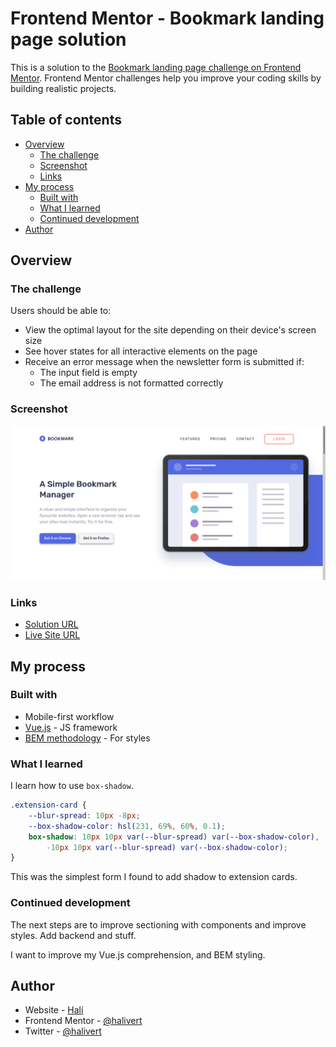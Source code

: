 # Frontend Mentor - Bookmark landing page solution

This is a solution to the [Bookmark landing page challenge on Frontend
Mentor](https://www.frontendmentor.io/challenges/bookmark-landing-page-5d0b588a9edda32581d29158).
Frontend Mentor challenges help you improve your coding skills by building
realistic projects.

## Table of contents

- [Overview](#overview)
	- [The challenge](#the-challenge)
	- [Screenshot](#screenshot)
	- [Links](#links)
- [My process](#my-process)
	- [Built with](#built-with)
	- [What I learned](#what-i-learned)
	- [Continued development](#continued-development)
- [Author](#author)

## Overview

### The challenge

Users should be able to:

- View the optimal layout for the site depending on their device's screen size
- See hover states for all interactive elements on the page
- Receive an error message when the newsletter form is submitted if:
	- The input field is empty
	- The email address is not formatted correctly

### Screenshot

![Desktop screenshot](./screenshot.png)

### Links

- [Solution URL](https://www.frontendmentor.io/solutions/vuejs-3-mobile-first-bem-scss-EKyX7qnv9)
- [Live Site URL](https://halivert.dev/bookmark-landing-page)

## My process

### Built with

- Mobile-first workflow
- [Vue.js](https://v3.vuejs.org/) - JS framework
- [BEM methodology](http://getbem.com/) - For styles

### What I learned

I learn how to use `box-shadow`.

```css
.extension-card {
	--blur-spread: 10px -8px;
	--box-shadow-color: hsl(231, 69%, 60%, 0.1);
	box-shadow: 10px 10px var(--blur-spread) var(--box-shadow-color),
		-10px 10px var(--blur-spread) var(--box-shadow-color);
}
```

This was the simplest form I found to add shadow to extension cards.

### Continued development

The next steps are to improve sectioning with components and improve styles.
Add backend and stuff.

I want to improve my Vue.js comprehension, and BEM styling.

## Author

- Website - [Halí](https://halivert.dev)
- Frontend Mentor - [@halivert](https://www.frontendmentor.io/profile/halivert)
- Twitter - [@halivert](https://www.twitter.com/halivert)
